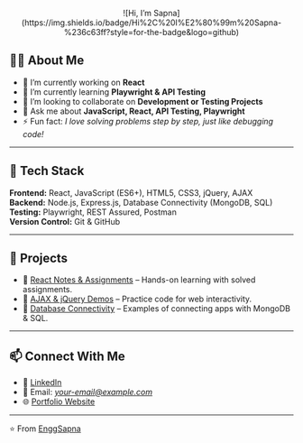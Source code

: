 <!-- Animated Intro -->
<!-- <p align="center">
  <div class="marquee">
    <span>Hii, I’m Sapna 👋</span>
  </div>
</p> -->
<p align="center">
  ![Hi, I’m Sapna](https://img.shields.io/badge/Hi%2C%20I%E2%80%99m%20Sapna-%236c63ff?style=for-the-badge&logo=github)

</p>

<!-- About Me -->
## 👩‍💻 About Me
- 🔭 I’m currently working on **React**
- 🌱 I’m currently learning **Playwright & API Testing**
- 👯 I’m looking to collaborate on **Development or Testing Projects**
- 💬 Ask me about **JavaScript, React, API Testing, Playwright**
- ⚡ Fun fact: *I love solving problems step by step, just like debugging code!*

---

## 🚀 Tech Stack
**Frontend:** React, JavaScript (ES6+), HTML5, CSS3, jQuery, AJAX  
**Backend:** Node.js, Express.js, Database Connectivity (MongoDB, SQL)  
**Testing:** Playwright, REST Assured, Postman  
**Version Control:** Git & GitHub  

---

## 📂 Projects
- 🔹 [React Notes & Assignments](#) – Hands-on learning with solved assignments.  
- 🔹 [AJAX & jQuery Demos](#) – Practice code for web interactivity.  
- 🔹 [Database Connectivity](#) – Examples of connecting apps with MongoDB & SQL.  

---

## 📫 Connect With Me
- 💼 [LinkedIn](#)  
- 📧 Email: *your-email@example.com*  
- 🌐 [Portfolio Website](#)  

---

⭐️ From [EnggSapna](https://github.com/EnggSapna)
